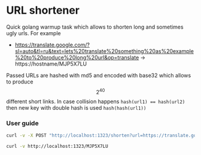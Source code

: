 
# URL shortener

Quick golang warmup task which allows to shorten long and sometimes ugly urls. For example

* https://translate.google.com/?sl=auto&tl=ru&text=lets%20translate%20something%20as%20example%20to%20produce%20long%20url&op=translate -> https://hostname/MJP5X7LU

Passed URLs are hashed with md5 and encoded with base32 which allows to produce $$2^{40}$$ different short links. In case collision happens ```hash(url1) == hash(url2)``` then new key with double hash is used ```hash(hash(url1))```


### User guide

```sh
curl -v -X POST "http://localhost:1323/shorten?url=https://translate.google.com/?sl=auto%26tl=ru%26text=lets%20translate%20something%20as%20example%20to%20produce%20long%20url%26op=translate"
```

```sh
curl -v http://localhost:1323/MJP5X7LU
```